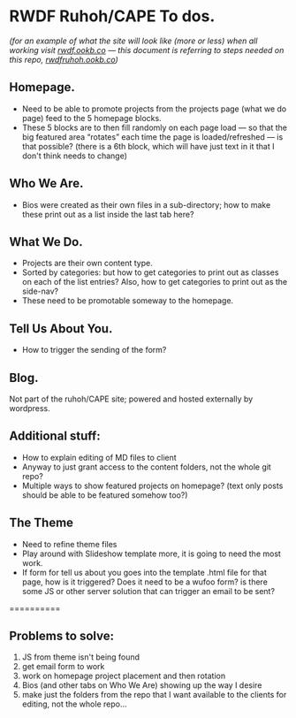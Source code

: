 # RWDF Ruhoh/CAPE To dos.
_(for an example of what the site will look like (more or less) when all working visit [rwdf.ookb.co](http://rwdf.ookb.co/) — this document is referring to steps needed on this repo, [rwdfruhoh.ookb.co](http://rwdfruhoh.ookb.co/))_

## Homepage.
- Need to be able to promote projects from the projects page (what we do page) feed to the 5 homepage blocks.
- These 5 blocks are to then fill randomly on each page load — so that the big featured area “rotates” each time the page is loaded/refreshed — is that possible? (there is a 6th block, which will have just text in it that I don't think needs to change)

## Who We Are.
- Bios were created as their own files in a sub-directory; how to make these print out as a list inside the last tab here?

## What We Do.
- Projects are their own content type.
- Sorted by categories: but how to get categories to print out as classes on each of the list entries? Also, how to get categories to print out as the side-nav?
- These need to be promotable someway to the homepage.

## Tell Us About You.
- How to trigger the sending of the form?

## Blog.
Not part of the ruhoh/CAPE site; powered and hosted externally by wordpress.

## Additional stuff:
- How to explain editing of MD files to client
- Anyway to just grant access to the content folders, not the whole git repo?
- Multiple ways to show featured projects on homepage? (text only posts should be able to be featured somehow too?)

## The Theme
- Need to refine theme files
- Play around with Slideshow template more, it is going to need the most work.
- If form for tell us about you goes into the template .html file for that page, how is it triggered? Does it need to be a wufoo form? is there some JS or other server solution that can trigger an email to be sent?

==========

## Problems to solve:
1. JS from theme isn't being found
2. get email form to work
3. work on homepage project placement and then rotation
4. Bios (and other tabs on Who We Are) showing up the way I desire
5. make just the folders from the repo that I want available to the clients for editing, not the whole repo...